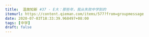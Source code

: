 ```yaml
---
title:  温故知新 #37 - E大：那些年，我从失败中学到的
itemurl: https://content.qieman.com/items/577?from=groupmessage
date: 2020-07-03T18:33:39.968497+08:00
tags: [中学]
draft: false
---
```

